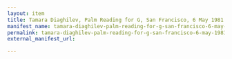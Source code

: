 ```yaml
---
layout: item
title: Tamara Diaghilev, Palm Reading for G, San Francisco, 6 May 1981
manifest_name: tamara-diaghilev-palm-reading-for-g-san-francisco-6-may-1981
permalink: tamara-diaghilev-palm-reading-for-g-san-francisco-6-may-1981
external_manifest_url: 

---
```

<!-- Add an essay or interpretive material below this line,
using HTML or markdown.  Do not modify this file above this line -->
